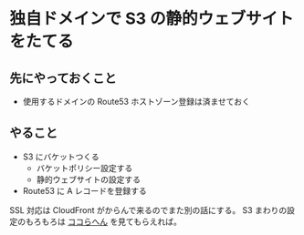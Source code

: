 # 独自ドメインで S3 の静的ウェブサイトをたてる


## 先にやっておくこと

* 使用するドメインの Route53 ホストゾーン登録は済ませておく


## やること

* S3 にバケットつくる
  * バケットポリシー設定する
  * 静的ウェブサイトの設定する
* Route53 に A レコードを登録する

SSL 対応は CloudFront がからんで来るのでまた別の話にする。
S3 まわりの設定のもろもろは [ココらへん](/aws-s3-static-website) を見てもらえれば。

